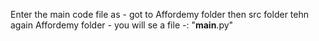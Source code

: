 Enter the main code file as - got to Affordemy folder then src folder tehn again Affordemy folder - you will se a file -:  "__main__.py" 
